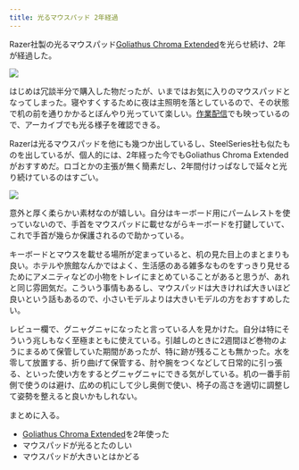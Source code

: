```yaml
---
title: 光るマウスパッド 2年経過
---
```

Razer社製の光るマウスパッド[Goliathus Chroma Extended](https://www.amazon.co.jp/dp/B07JJ4RG2T)を光らせ続け、2年が経過した。

![](https://lh6.googleusercontent.com/ileoAFCrQ9ZItkv-5317_whnskjAn1omFm2K9OlLP5PBkBB0W5bncXkNAxvHsJkomrBhqVqyUhpNRyl6XjYsd0x89Bo3ejyeL8mmMdY6PQnCXL2U3jpVw1sD5742uLUlOMm2wxUzO7ReCOnlCE7uq9D1F7OHvTBX7_pLWtFmsU-lDLAkVVv7zQFwV5UF)

はじめは冗談半分で購入した物だったが、いまではお気に入りのマウスパッドとなってしまった。寝やすくするために夜は主照明を落としているので、その状態で机の前を通りかかるとぼんやり光っていて楽しい。[作業配信](https://www.youtube.com/c/r7kamura)でも映っているので、アーカイブでも光る様子を確認できる。

Razerは光るマウスパッドを他にも幾つか出しているし、SteelSeries社も似たものを出しているが、個人的には、2年経った今でもGoliathus Chroma Extendedがおすすめだ。ロゴとかの主張が無く簡素だし、2年間付けっぱなしで延々と光り続けているのはすごい。

![](https://lh3.googleusercontent.com/TFqHKavoI2H6hz1a8DxMkxuOlB4rOzYuKBsSz7gBupsTZXjmk8sy1kg3VZrMLGHWvaBwsFQSrZgDCM4VrsPmcqcKpg3nMnMhVGU4tY-vDC60JGxvUqye-aijFhf-oioiBOvKrwqibxCIm4GmvkYEoTBJM4FYEy6RdLgzPjvHSHlTkOmaD4XFLyF6xJQb)

意外と厚く柔らかい素材なのが嬉しい。自分はキーボード用にパームレストを使っていないので、手首をマウスパッドに載せながらキーボードを打鍵していて、これで手首が幾らか保護されるので助かっている。

キーボードとマウスを載せる場所が定まっていると、机の見た目上のまとまりも良い。ホテルや旅館なんかではよく、生活感のある雑多なものをすっきり見せるためにアメニティなどの小物をトレイにまとめていることがあると思うが、あれと同じ雰囲気だ。こういう事情もあるし、マウスパッドは大きければ大きいほど良いという話もあるので、小さいモデルよりは大きいモデルの方をおすすめしたい。

レビュー欄で、グニャグニャになったと言っている人を見かけた。自分は特にそういう兆しもなく至極まともに使えている。引越しのときに2週間ほど巻物のようにまるめて保管していた期間があったが、特に跡が残ることも無かった。水を零して放置する、折り曲げて保管する、肘や腕をつくなどして日常的に引っ張る、といった使い方をするとグニャグニャにできる気がしている。机の一番手前側で使うのは避け、広めの机にして少し奥側で使い、椅子の高さを適切に調整して姿勢を整えると良いかもしれない。

まとめに入る。

*   [Goliathus Chroma Extended](https://www.amazon.co.jp/dp/B07JJ4RG2T)を2年使った
*   マウスパッドが光るとたのしい
*   マウスパッドが大きいとはかどる

